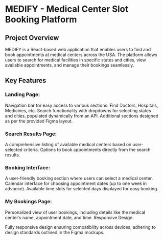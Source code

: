 # MEDIFY - Medical Center Slot Booking Platform

## Project Overview

MEDIFY is a React-based web application that enables users to find and book appointments at medical centers across the USA. The platform allows users to search for medical facilities in specific states and cities, view available appointments, and manage their bookings seamlessly.

## Key Features

### Landing Page:

Navigation bar for easy access to various sections: Find Doctors, Hospitals, Medicines, etc.
Search functionality with dropdowns for selecting states and cities, populated dynamically from an API.
Additional sections designed as per the provided Figma layout.

### Search Results Page:

A comprehensive listing of available medical centers based on user-selected criteria.
Options to book appointments directly from the search results.

### Booking Interface:

A user-friendly booking section where users can select a medical center.
Calendar interface for choosing appointment dates (up to one week in advance).
Available time slots for selected days displayed for easy booking.

### My Bookings Page:

Personalized view of user bookings, including details like the medical center’s name, appointment date, and time.
Responsive Design:

Fully responsive design ensuring compatibility across devices, adhering to design standards outlined in the Figma mockups.
